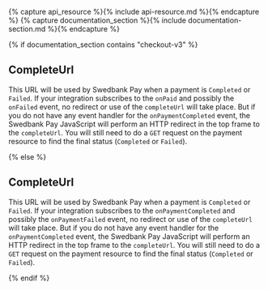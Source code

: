 {% capture api_resource %}{% include api-resource.md %}{% endcapture %}
{% capture documentation_section %}{% include documentation-section.md %}{% endcapture %}

{% if documentation_section contains "checkout-v3" %}

## CompleteUrl

This URL will be used by Swedbank Pay when a payment is `Completed` or `Failed`.
If your integration subscribes to the `onPaid` and possibly the `onFailed`
event, no redirect or use of the `completeUrl` will take place. But if you do
not have any event handler for the `onPaymentCompleted` event, the Swedbank Pay
JavaScript will perform an HTTP redirect in the top frame to the `completeUrl`.
You will still need to do a `GET` request on the payment resource to find the
final status (`Completed` or `Failed`).

{% else %}

## CompleteUrl

This URL will be used by Swedbank Pay when a payment is `Completed` or `Failed`.
If your integration subscribes to the `onPaymentCompleted` and possibly the
`onPaymentFailed` event, no redirect or use of the `completeUrl` will take
place. But if you do not have any event handler for the `onPaymentCompleted`
event, the Swedbank Pay JavaScript will perform an HTTP redirect in the top
frame to the `completeUrl`. You will still need to do a `GET` request on the
payment resource to find the final status (`Completed` or `Failed`).

{% endif %}
